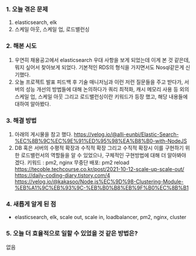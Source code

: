 
### **1. 오늘 겪은 문제**

1.  elasticsearch, elk
2. 스케일 아웃, 스케일 업, 로드밸런싱

### **2. 해본 시도**
1. 우연히 채용공고에서 elasticsearch 우대 사항을 보게 되었는데 이게 본 것 같은데, 뭐지 싶어서 찾아보게 되었다. 기본적인 RDS의 형식을 가지면서도 Nosql같은게 신기했다.
2. 오늘 프로젝트 발표 피드백 후 기술 매니저님과 이런 저런 질문들을 주고 받다가, 서버의 성능 개선의 방법들에 대해 논의하다가 쿼리 최적화, 캐시 메모리 사용 등 외의 스케일 업, 스케일 아웃 그리고 로드밸런싱이란 키워드가 등장 했고, 해당 내용들에 대하여 알아봤다.


### **3. 해결 방법**
1. 아래의 게시물을 참고 했다. 
   https://velog.io/@alli-eunbi/Elastic-Search-%EC%8B%9C%EC%9E%91%ED%95%98%EA%B8%B0-with-NodeJS
2. DB 혹은 서버의 수평적 확장과 수직적 확장 그리고 수직적 확장시 이를 구현하기 위한 로드밸런서의 역할들을 알 수 있었으나, 구체적인 구현방법에 대해 더 알아봐야 겠다. 
   키워드 : pm2, nginx
   무중단 배포: pm2 reload
   https://tecoble.techcourse.co.kr/post/2021-10-12-scale-up-scale-out/
   https://daily-coding-diary.tistory.com/4
   https://velog.io/@kakasoo/Node.js%EC%9D%98-Clustering-Module-%EB%A1%9C%EB%93%9C-%EB%B0%B8%EB%9F%B0%EC%8B%B1

### **4. 새롭게 알게 된 점**
-  elasticsearch, elk, scale out, scale in, loadbalancer, pm2, nginx, cluster


### **5. 오늘 더 효율적으로 일할 수 있었을 것 같은 방법은?**
없음